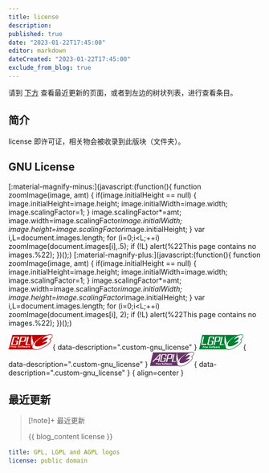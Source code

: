 ```yaml
---
title: license
description:
published: true
date: "2023-01-22T17:45:00"
editor: markdown
dateCreated: "2023-01-22T17:45:00"
exclude_from_blog: true
---
```


请到 [下方](#最近更新) 查看最近更新的页面，或者到左边的树状列表，进行查看条目。

## 简介

license 即许可证，相关物会被收录到此版块（文件夹）。

## GNU License

[:material-magnify-minus:](javascript:(function(){ function zoomImage(image, amt) { if(image.initialHeight == null) { image.initialHeight=image.height; image.initialWidth=image.width; image.scalingFactor=1; } image.scalingFactor*=amt; image.width=image.scalingFactor*image.initialWidth; image.height=image.scalingFactor*image.initialHeight; } var i,L=document.images.length; for (i=0;i<L;++i) zoomImage(document.images[i],.5); if (!L) alert(%22This page contains no images.%22); })();)
[:material-magnify-plus:](javascript:(function(){ function zoomImage(image, amt) { if(image.initialHeight == null) { image.initialHeight=image.height; image.initialWidth=image.width; image.scalingFactor=1; } image.scalingFactor*=amt; image.width=image.scalingFactor*image.initialWidth; image.height=image.scalingFactor*image.initialHeight; } var i,L=document.images.length; for (i=0;i<L;++i) zoomImage(document.images[i], 2); if (!L) alert(%22This page contains no images.%22); })();)

![GPL](/src/license/GNU/gplv3-88x31.png){ data-description=".custom-gnu_license" }
![LGPL](/src/license/GNU/lgplv3-88x31.png){ data-description=".custom-gnu_license" }
![AGPL](/src/license/GNU/agplv3-88x31.png){ data-description=".custom-gnu_license" }
{ align=center }

## 最近更新

> [!note]+ 最近更新
>
> {{ blog_content license }}

<!-- 分割线，之后都是引用式的 glightbox 元数据 -->

<div class="glightbox-desc custom-gnu_license" markdown="block">
<https://www.gnu.org/graphics/license-logos.html>

```yaml
title: GPL, LGPL and AGPL logos
license: public domain
```
</div>

